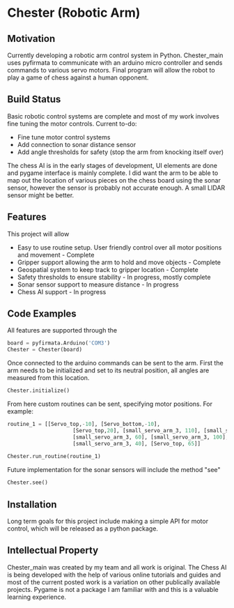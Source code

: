 # Chester (Robotic Arm) 

## Motivation
Currently developing a robotic arm control system in Python. Chester_main uses pyfirmata to communicate with an arduino micro controller and sends commands to various servo motors. Final program will allow the robot to play a game of chess against a human opponent. 

## Build Status
Basic robotic control systems are complete and most of my work involves fine tuning the motor controls. Current to-do: 
- Fine tune motor control systems 
- Add connection to sonar distance sensor
- Add angle thresholds for safety (stop the arm from knocking itself over) 

The chess AI is in the early stages of development, UI elements are done and pygame interface is mainly complete. I did want the arm to be able to map out the location of various pieces on the chess board using the sonar sensor, however the sensor is probably not accurate enough. A small LIDAR sensor might be better. 

## Features 
This project will allow 
- Easy to use routine setup. User friendly control over all motor positions and movement - Complete
- Gripper support allowing the arm to hold and move objects - Complete
- Geospatial system to keep track to gripper location - Complete
- Safety thresholds to ensure stability - In progress, mostly complete 
- Sonar sensor support to measure distance - In progress 
- Chess AI support - In progress

## Code Examples 
All features are supported through the 

```Python
board = pyfirmata.Arduino('COM3')
Chester = Chester(board)
```
Once connected to the arduino commands can be sent to the arm. First the arm needs to be initialized and set to its neutral position, all angles are measured from this location. 

```Python
Chester.initialize()
```

From here custom routines can be sent, specifying motor positions. For example: 

```Python
routine_1 = [[Servo_top,-10], [Servo_bottom,-10],
                     [Servo_top,20], [small_servo_arm_3, 110], [small_servo_top, 90], [Servo_top, 50],
                     [small_servo_arm_3, 60], [small_servo_arm_3, 100], [small_servo_top, 0],
                     [small_servo_arm_3, 40], [Servo_top, 65]]
                     
Chester.run_routine(routine_1) 
```

Future implementation for the sonar sensors will include the method "see" 

```Python
Chester.see()
```
## Installation
Long term goals for this project include making a simple API for motor control, which will be released as a python package. 

## Intellectual Property
Chester_main was created by my team and all work is original. The Chess AI is being developed with the help of various online tutorials and guides and most of the current posted work is a variation on other publically available projects. Pygame is not a package I am familiar with and this is a valuable learning experience. 






